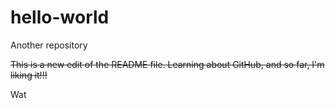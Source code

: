 # hello-world
Another repository

~~This is a new edit of the README file. Learning about GitHub, and so far, I'm liking it!!!~~

Wat
